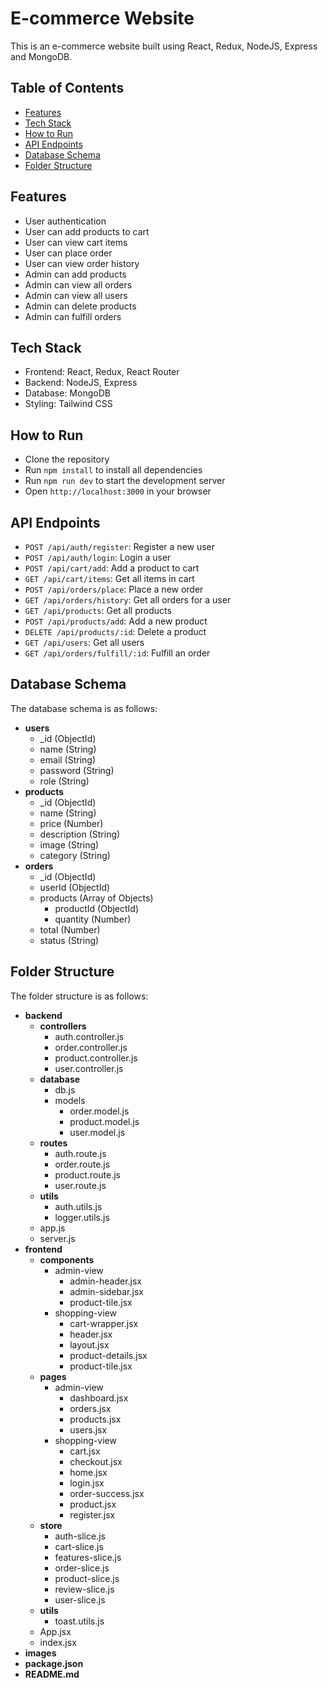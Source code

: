# E-commerce Website

This is an e-commerce website built using React, Redux, NodeJS, Express and MongoDB.

## Table of Contents

- [Features](#features)
- [Tech Stack](#tech-stack)
- [How to Run](#how-to-run)
- [API Endpoints](#api-endpoints)
- [Database Schema](#database-schema)
- [Folder Structure](#folder-structure)

## Features

- User authentication
- User can add products to cart
- User can view cart items
- User can place order
- User can view order history
- Admin can add products
- Admin can view all orders
- Admin can view all users
- Admin can delete products
- Admin can fulfill orders

## Tech Stack

- Frontend: React, Redux, React Router
- Backend: NodeJS, Express
- Database: MongoDB
- Styling: Tailwind CSS

## How to Run

- Clone the repository
- Run `npm install` to install all dependencies
- Run `npm run dev` to start the development server
- Open `http://localhost:3000` in your browser

## API Endpoints

- `POST /api/auth/register`: Register a new user
- `POST /api/auth/login`: Login a user
- `POST /api/cart/add`: Add a product to cart
- `GET /api/cart/items`: Get all items in cart
- `POST /api/orders/place`: Place a new order
- `GET /api/orders/history`: Get all orders for a user
- `GET /api/products`: Get all products
- `POST /api/products/add`: Add a new product
- `DELETE /api/products/:id`: Delete a product
- `GET /api/users`: Get all users
- `GET /api/orders/fulfill/:id`: Fulfill an order

## Database Schema

The database schema is as follows:

- **users**
	+ _id (ObjectId)
	+ name (String)
	+ email (String)
	+ password (String)
	+ role (String)
- **products**
	+ _id (ObjectId)
	+ name (String)
	+ price (Number)
	+ description (String)
	+ image (String)
	+ category (String)
- **orders**
	+ _id (ObjectId)
	+ userId (ObjectId)
	+ products (Array of Objects)
		- productId (ObjectId)
		- quantity (Number)
	+ total (Number)
	+ status (String)

## Folder Structure

The folder structure is as follows:

- **backend**
	+ **controllers**
		- auth.controller.js
		- order.controller.js
		- product.controller.js
		- user.controller.js
	+ **database**
		- db.js
		- models
			- order.model.js
			- product.model.js
			- user.model.js
	+ **routes**
		- auth.route.js
		- order.route.js
		- product.route.js
		- user.route.js
	+ **utils**
		- auth.utils.js
		- logger.utils.js
	+ app.js
	+ server.js
- **frontend**
	+ **components**
		- admin-view
			- admin-header.jsx
			- admin-sidebar.jsx
			- product-tile.jsx
		- shopping-view
			- cart-wrapper.jsx
			- header.jsx
			- layout.jsx
			- product-details.jsx
			- product-tile.jsx
	+ **pages**
		- admin-view
			- dashboard.jsx
			- orders.jsx
			- products.jsx
			- users.jsx
		- shopping-view
			- cart.jsx
			- checkout.jsx
			- home.jsx
			- login.jsx
			- order-success.jsx
			- product.jsx
			- register.jsx
	+ **store**
		- auth-slice.js
		- cart-slice.js
		- features-slice.js
		- order-slice.js
		- product-slice.js
		- review-slice.js
		- user-slice.js
	+ **utils**
		- toast.utils.js
	+ App.jsx
	+ index.jsx
- **images**
- **package.json**
- **README.md**
